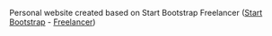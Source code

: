 Personal website created based on Start Bootstrap Freelancer ([Start Bootstrap](http://startbootstrap.com/) - [Freelancer](http://startbootstrap.com/template-overviews/freelancer/))
